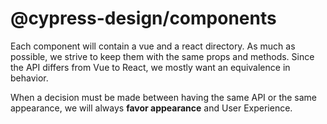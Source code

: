 # @cypress-design/components

Each component will contain a vue and a react directory.
As much as possible, we strive to keep them with the same props and methods.
Since the API differs from Vue to React, we mostly want an equivalence in behavior.

When a decision must be made between having the same API or the same appearance, we will always **favor appearance** and User Experience.
